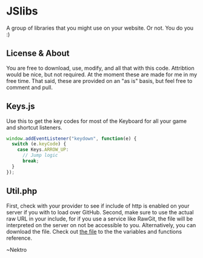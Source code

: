 # JSlibs
A group of libraries that you might use on your website. Or not. You do you :)

## License & About
You are free to download, use, modify, and all that with this code. Attribtion would be nice, but not required. At the moment these are made for me in my free time.
That said, these are provided on an "as is" basis, but feel free to comment and pull.

## Keys.js
Use this to get the key codes for most of the Keyboard for all your game and shortcut listeners.
```javascript
window.addEventListener("keydown", function(e) {
  switch (e.keyCode) {
    case Keys.ARROW_UP:
      // Jump logic
      break;
  }
});
```
## Util.php
First, check with your provider to see if include of http is enabled on your server if you with to load over GitHub.
Second, make sure to use the actual raw URL in your include, for if you use a service like RawGit, the file will be interpreted on the server on not be accessible to you.
Alternatively, you can download the file.
Check out [the file](blob/master/php/util.php) to the the variables and functions reference.

~Nektro
